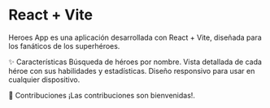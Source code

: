 # React + Vite

Heroes App es una aplicación desarrollada con React + Vite, diseñada para los fanáticos de los superhéroes.

✨ Características
Búsqueda de héroes por nombre.
Vista detallada de cada héroe con sus habilidades y estadísticas.
Diseño responsivo para usar en cualquier dispositivo.

🤝 Contribuciones
¡Las contribuciones son bienvenidas!.


